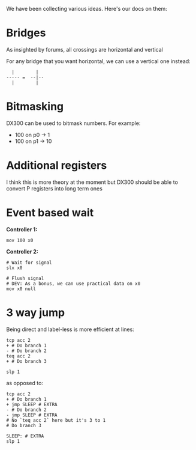 We have been collecting various ideas. Here's our docs on them:

# Bridges
As insighted by forums, all crossings are horizontal and vertical

For any bridge that you want horizontal, we can use a vertical one instead:

```
  |        |
----- =  --|--
  |        |
```

# Bitmasking
DX300 can be used to bitmask numbers. For example:

- 100 on p0 -> 1
- 100 on p1 -> 10

# Additional registers
I think this is more theory at the moment but DX300 should be able to convert P registers into long term ones

# Event based wait
**Controller 1:**

```
mov 100 x0
```

**Controller 2:**

```
# Wait for signal
slx x0

# Flush signal
# DEV: As a bonus, we can use practical data on x0
mov x0 null
```

# 3 way jump
Being direct and label-less is more efficient at lines:

```
tcp acc 2
+ # Do branch 1
- # Do branch 2
teq acc 2
+ # Do branch 3

slp 1
```

as opposed to:

```
tcp acc 2
+ # Do branch 1
+ jmp SLEEP # EXTRA
- # Do branch 2
- jmp SLEEP # EXTRA
# No `teq acc 2` here but it's 3 to 1
# Do branch 3

SLEEP: # EXTRA
slp 1
```
